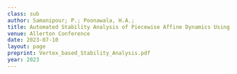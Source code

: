 ```yaml
---
class: sub
author: Samanipour; P.; Poonawala, H.A.; 
title: Automated Stability Analysis of Piecewise Affine Dynamics Using Vertices
venue: Allerton Conference
date: 2023-07-10
layout: page
preprint: Vertex_based_Stability_Analysis.pdf
year: 2023
---
```

